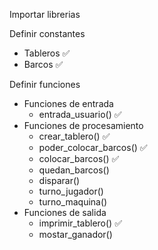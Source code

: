 Importar librerias

Definir constantes

- Tableros ✅
- Barcos ✅

Definir funciones
- Funciones de entrada
  - entrada_usuario() ✅
- Funciones de procesamiento
  - crear_tablero() ✅
  - poder_colocar_barcos() ✅
  - colocar_barcos() ✅
  - quedan_barcos() 
  - disparar()
  - turno_jugador()
  - turno_maquina()
- Funciones de salida
  - imprimir_tablero() ✅
  - mostar_ganador()



